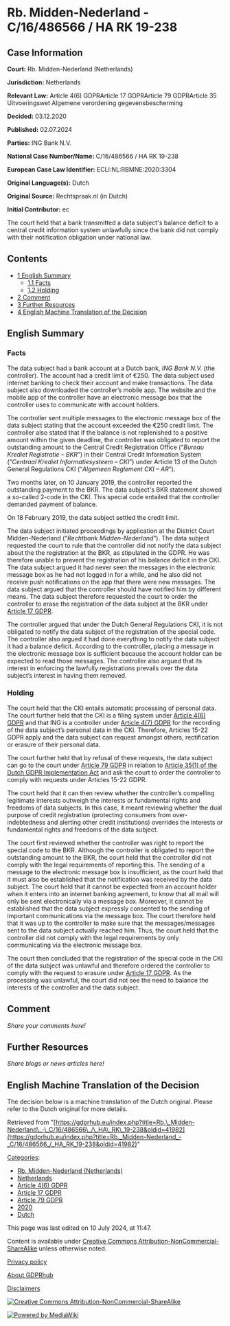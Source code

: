 # Rb. Midden-Nederland - C/16/486566 / HA RK 19-238

## Case Information

**Court:** Rb. Midden-Nederland (Netherlands)

**Jurisdiction:** Netherlands

**Relevant Law:** Article 4(6) GDPRArticle 17 GDPRArticle 79 GDPRArticle 35 Uitvoeringswet Algemene verordening gegevensbescherming

**Decided:** 03.12.2020

**Published:** 02.07.2024

**Parties:** ING Bank N.V.

**National Case Number/Name:** C/16/486566 / HA RK 19-238

**European Case Law Identifier:** ECLI:NL:RBMNE:2020:3304

**Original Language(s):** Dutch

**Original Source:** Rechtspraak.nl (in Dutch)

**Initial Contributor:** ec

The court held that a bank transmitted a data subject's balance deficit to a central credit information system unlawfully since the bank did not comply with their notification obligation under national law.

## Contents

*   [1 English Summary](#English_Summary)
    *   [1.1 Facts](#Facts)
    *   [1.2 Holding](#Holding)
*   [2 Comment](#Comment)
*   [3 Further Resources](#Further_Resources)
*   [4 English Machine Translation of the Decision](#English_Machine_Translation_of_the_Decision)

## English Summary

### Facts

The data subject had a bank account at a Dutch bank, _ING_ _Bank N.V._ (the controller). The account had a credit limit of €250. The data subject used internet banking to check their account and make transactions. The data subject also downloaded the controller’s mobile app. The website and the mobile app of the controller have an electronic message box that the controller uses to communicate with account holders.

The controller sent multiple messages to the electronic message box of the data subject stating that the account exceeded the €250 credit limit. The controller also stated that if the balance is not replenished to a positive amount within the given deadline, the controller was obligated to report the outstanding amount to the Central Credit Registration Office (“_Bureau Krediet Registratie – BKR_”) in their Central Credit Information System (“_Centraal Krediet Informatiesysteem – CKI_”) under Article 13 of the Dutch General Regulations CKI (“_Algemeen Reglement CKI – AR_”).

Two months later, on 10 January 2019, the controller reported the outstanding payment to the BKR. The data subject's BKR statement showed a so-called 2-code in the CKI. This special code entailed that the controller demanded payment of balance.

On 18 February 2019, the data subject settled the credit limit.

The data subject initiated proceedings by application at the District Court Midden-Nederland (“_Rechtbank Midden-Nederland_”). The data subject requested the court to rule that the controller did not notify the data subject about the the registration at the BKR, as stipulated in the GDPR. He was therefore unable to prevent the registration of his balance deficit in the CKI. The data subject argued it had never seen the messages in the electronic message box as he had not logged in for a while, and he also did not receive push notifications on the app that there were new messages. The data subject argued that the controller should have notified him by different means. The data subject therefore requested the court to order the controller to erase the registration of the data subject at the BKR under [Article 17 GDPR](/index.php?title=Article_17_GDPR "Article 17 GDPR").

The controller argued that under the Dutch General Regulations CKI, it is not obligated to notify the data subject of the registration of the special code. The controller also argued it had done everything to notify the data subject it had a balance deficit. According to the controller, placing a message in the electronic message box is sufficient because the account holder can be expected to read those messages. The controller also argued that its interest in enforcing the lawfully registrations prevails over the data subject’s interest in having them removed.

### Holding

The court held that the CKI entails automatic processing of personal data. The court further held that the CKI is a filing system under [Article 4(6) GDPR](/index.php?title=Article_4_GDPR#6 "Article 4 GDPR") and that ING is a controller under [Article 4(7) GDPR](/index.php?title=Article_4_GDPR#7 "Article 4 GDPR") for the recording of the data subject’s personal data in the CKI. Therefore, Articles 15-22 GDPR apply and the data subject can request amongst others, rectification or erasure of their personal data.

The court further held that by refusal of these requests, the data subject can go to the court under [Article 79 GDPR](/index.php?title=Article_79_GDPR "Article 79 GDPR") in relation to [Article 35(1) of the Dutch GDPR Implementation Act](https://wetten.overheid.nl/BWBR0040940/2021-07-01) and ask the court to order the controller to comply with requests under Articles 15-22 GDPR.

The court held that it can then review whether the controller’s compelling legitimate interests outweigh the interests or fundamental rights and freedoms of data subjects. In this case, it meant reviewing whether the dual purpose of credit registration (protecting consumers from over-indebtedness and alerting other credit institutions) overrides the interests or fundamental rights and freedoms of the data subject.

The court first reviewed whether the controller was right to report the special code to the BKR. Although the controller is obligated to report the outstanding amount to the BKR, the court held that the controller did not comply with the legal requirements of reporting this. The sending of a message to the electronic message box is insufficient, as the court held that it must also be established that the notification was received by the data subject. The court held that it cannot be expected from an account holder when it enters into an internet banking agreement, to know that all mail will only be sent electronically via a message box. Moreover, it cannot be established that the data subject expressly consented to the sending of important communications via the message box. The court therefore held that it was up to the controller to make sure that the messages/messages sent to the data subject actually reached him. Thus, the court held that the controller did not comply with the legal requirements by only communicating via the electronic message box.

The court then concluded that the registration of the special code in the CKI of the data subject was unlawful and therefore ordered the controller to comply with the request to erasure under [Article 17 GDPR](/index.php?title=Article_17_GDPR "Article 17 GDPR"). As the processing was unlawful, the court did not see the need to balance the interests of the controller and the data subject.

## Comment

_Share your comments here!_

## Further Resources

_Share blogs or news articles here!_

## English Machine Translation of the Decision

The decision below is a machine translation of the Dutch original. Please refer to the Dutch original for more details.

Retrieved from "[https://gdprhub.eu/index.php?title=Rb.\_Midden-Nederland\_-\_C/16/486566\_/\_HA\_RK\_19-238&oldid=41982](https://gdprhub.eu/index.php?title=Rb._Midden-Nederland_-_C/16/486566_/_HA_RK_19-238&oldid=41982)"

[Categories](/index.php?title=Special:Categories "Special:Categories"):

*   [Rb. Midden-Nederland (Netherlands)](/index.php?title=Category:Rb._Midden-Nederland_\(Netherlands\) "Category:Rb. Midden-Nederland (Netherlands)")
*   [Netherlands](/index.php?title=Category:Netherlands "Category:Netherlands")
*   [Article 4(6) GDPR](/index.php?title=Category:Article_4\(6\)_GDPR "Category:Article 4(6) GDPR")
*   [Article 17 GDPR](/index.php?title=Category:Article_17_GDPR "Category:Article 17 GDPR")
*   [Article 79 GDPR](/index.php?title=Category:Article_79_GDPR "Category:Article 79 GDPR")
*   [2020](/index.php?title=Category:2020 "Category:2020")
*   [Dutch](/index.php?title=Category:Dutch "Category:Dutch")

This page was last edited on 10 July 2024, at 11:47.

Content is available under [Creative Commons Attribution-NonCommercial-ShareAlike](https://creativecommons.org/licenses/by-nc-sa/4.0/) unless otherwise noted.

[Privacy policy](/index.php?title=GDPRhub:Privacy_policy)

[About GDPRhub](/index.php?title=GDPRhub:About)

[Disclaimers](/index.php?title=GDPRhub:General_disclaimer)

[![Creative Commons Attribution-NonCommercial-ShareAlike](/resources/assets/licenses/cc-by-nc-sa.png)](https://creativecommons.org/licenses/by-nc-sa/4.0/)

[![Powered by MediaWiki](/resources/assets/poweredby_mediawiki_88x31.png)](https://www.mediawiki.org/)